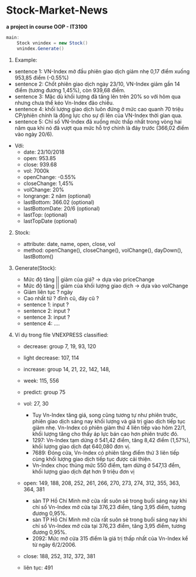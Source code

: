 # Stock-Market-News
**a project in course OOP - IT3100** 

``` java
main:
	Stock vnindex = new Stock()
	vnindex.Generate()
```

1. Example:
 - sentence 1: VN-Index mở đầu phiên giao dịch giảm nhẹ 0,17 điểm xuống 953,85 điểm (-0.55%)
 - sentence 2: Chốt phiên giao dịch ngày 23/10, VN-Index giảm gần 14 điểm (tương đương 1,45%), còn 939,68 điểm.
 - sentence 3: Mặc dù khối lượng đã tăng lên trên 20% so với hôm qua nhưng chưa thể kéo Vn-Index đảo chiều.
 - sentence 4: khối lượng giao dịch luôn đứng ở mức cao quanh 70 triệu CP/phiên chính là động lực cho sự đi lên của VN-Index thời gian qua.
 - sentence 5: Chỉ số VN-Index đã xuống mức thấp nhất trong vòng hai năm qua khi nó đã vượt qua mức hỗ trợ chính là đáy trước (366,02 điểm vào ngày 20/6).
	
* Với:
	- date: 23/10/2018
	- open: 953.85
	- close: 939.68
	- vol: 7000k
	- openChange: -0.55%
	- closeChange: 1,45%
	- volChange: 20%
	- longrange: 2 năm	(optional)
	- lastBottom: 366.02	(optional)
	- lastBottomDate: 20/6 (optional)
	- lastTop:	(optional)
	- lastTopDate (optional)
2. Stock:
	- attribute:	date, name, open, close, vol
	- method: openChange(), closeChange(), volChange(), dayDown(), lastBottom()

3. Generate(Stock):
	- Mức độ tăng || giảm của giá? -> dựa vào priceChange
	- Mức độ tăng || giảm của khối lượng giao dịch -> dựa vào volChange
	- Giảm liên tục ? ngày
	- Cao nhất từ ? đỉnh cũ, đáy cũ ?
	- sentence 1: input ?
	- sentence 2: input ?
	- sentence 3: input ?
	- sentence 4: ....
	
	
4. Ví dụ trong file VNEXPRESS classified:
	- decrease: group 7, 19, 93, 120
	- light decrease: 107, 114
	- increase: group 14, 21, 22, 142, 148,
	- week: 115, 556
	- predict: group 75
	- vol: 27, 30
		- Tuy Vn-Index tăng giá, song cũng tương tự như phiên trước, phiên giao dịch sáng nay khối lượng và giá trị giao dịch tiếp tục giảm nhẹ. Vn-Index có phiên giảm thứ 4 liên tiếp vào hôm 22/1, khối lượng tăng cho thấy áp lực bán cao hơn phiên trước đó.
		- 1297: Vn-Index tạm dừng ở 541,42 điểm, tăng 8,42 điểm (1,57%), khối lượng giao dịch đạt 640,080 đơn vị.
		- 7689: Đóng cửa, Vn-Index có phiên tăng điểm thứ 3 liên tiếp cùng khối lượng giao dịch tiếp tục được cải thiện.
		- Vn-Index chọc thủng mức 550 điểm, tạm dừng ở 547,13 đểm, khối lượng giao dịch đạt hơn 9 triệu đơn vị

	- open: 149, 188, 208, 252, 261, 266, 270, 273, 274, 312, 355, 363, 364, 381
		- sàn TP Hồ Chí Minh mở cửa rất suôn sẻ trong buổi sáng nay khi chỉ số Vn-Index mở cửa tại 376,23 điểm, tăng 3,95 điểm, tương đương 0,95%.
		- sàn TP Hồ Chí Minh mở cửa rất suôn sẻ trong buổi sáng nay khi chỉ số Vn-Index mở cửa tại 376,23 điểm, tăng 3,95 điểm, tương đương 0,95%.
		- 2092: Mức mở cửa 315 điểm là giá trị thấp nhất của Vn-Index kể từ ngày 6/2/2006.
	- close: 188, 252, 312, 372, 381

	- liên tục: 491


